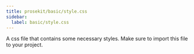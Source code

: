 ```yaml
---
title: prosekit/basic/style.css
sidebar:
  label: basic/style.css
---
```


A css file that contains some necessary styles. Make sure to import this file to your project.
